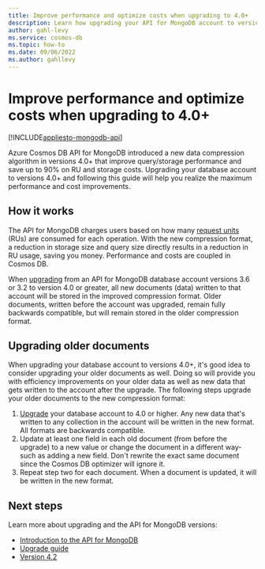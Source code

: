 ```yaml
---
title: Improve performance and optimize costs when upgrading to 4.0+
description: Learn how upgrading your API for MongoDB account to versions 4.0+ saves you money on queries and storage.
author: gahl-levy
ms.service: cosmos-db
ms.topic: how-to
ms.date: 09/06/2022
ms.author: gahllevy
---
```


# Improve performance and optimize costs when upgrading to 4.0+
[!INCLUDE[appliesto-mongodb-api](../includes/appliesto-mongodb-api.md)]

Azure Cosmos DB API for MongoDB introduced a new data compression algorithm in versions 4.0+ that improve query/storage performance and save up to 90% on RU and storage costs. Upgrading your database account to versions 4.0+ and following this guide will help you realize the maximum performance and cost improvements. 

## How it works
The API for MongoDB charges users based on how many [request units](../request-units.md) (RUs) are consumed for each operation. With the new compression format, a reduction in storage size and query size directly results in a reduction in RU usage, saving you money. Performance and costs are coupled in Cosmos DB.

When [upgrading](upgrade-mongodb-version.md) from an API for MongoDB database account versions 3.6 or 3.2 to version 4.0 or greater, all new documents (data) written to that account will be stored in the improved compression format. Older documents, written before the account was upgraded, remain fully backwards compatible, but will remain stored in the older compression format.

## Upgrading older documents
When upgrading your database account to versions 4.0+, it's good idea to consider upgrading your older documents as well. Doing so will provide you with efficiency improvements on your older data as well as new data that gets written to the account after the upgrade. The following steps upgrade your older documents to the new compression format:

1. [Upgrade](upgrade-mongodb-version.md) your database account to 4.0 or higher. Any new data that's written to any collection in the account will be written in the new format. All formats are backwards compatible. 
2. Update at least one field in each old document (from before the upgrade) to a new value or change the document in a different way- such as adding a new field. Don't rewrite the exact same document since the Cosmos DB optimizer will ignore it.
3. Repeat step two for each document. When a document is updated, it will be written in the new format.


## Next steps
Learn more about upgrading and the API for MongoDB versions:
* [Introduction to the API for MongoDB](mongodb-introduction.md)
* [Upgrade guide](upgrade-mongodb-version.md)
* [Version 4.2](feature-support-42.md)
